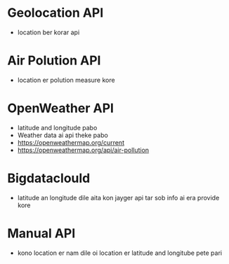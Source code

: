 # Geolocation API 

- location ber korar api

# Air Polution API

- location er polution measure kore

# OpenWeather API

- latitude and longitude pabo
- Weather data ai api theke pabo
- https://openweathermap.org/current
- https://openweathermap.org/api/air-pollution

# Bigdataclould

- latitude an longitude dile aita kon jayger api tar sob info ai era provide kore

# Manual API

- kono location er nam dile oi location er latitude and longitube pete pari

